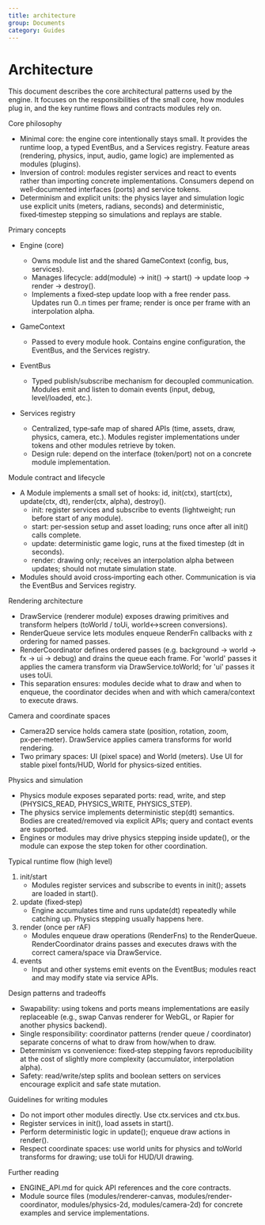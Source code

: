 ```yaml
---
title: architecture
group: Documents
category: Guides
---
```


# Architecture

This document describes the core architectural patterns used by the engine. It focuses on the responsibilities of the small core, how modules plug in, and the key runtime flows and contracts modules rely on.

Core philosophy

- Minimal core: the engine core intentionally stays small. It provides the runtime loop, a typed EventBus, and a Services registry. Feature areas (rendering, physics, input, audio, game logic) are implemented as modules (plugins).
- Inversion of control: modules register services and react to events rather than importing concrete implementations. Consumers depend on well‑documented interfaces (ports) and service tokens.
- Determinism and explicit units: the physics layer and simulation logic use explicit units (meters, radians, seconds) and deterministic, fixed‑timestep stepping so simulations and replays are stable.

Primary concepts

- Engine (core)
  - Owns module list and the shared GameContext (config, bus, services).
  - Manages lifecycle: add(module) → init() → start() → update loop → render → destroy().
  - Implements a fixed‑step update loop with a free render pass. Updates run 0..n times per frame; render is once per frame with an interpolation alpha.

- GameContext
  - Passed to every module hook. Contains engine configuration, the EventBus, and the Services registry.

- EventBus
  - Typed publish/subscribe mechanism for decoupled communication. Modules emit and listen to domain events (input, debug, level/loaded, etc.).

- Services registry
  - Centralized, type‑safe map of shared APIs (time, assets, draw, physics, camera, etc.). Modules register implementations under tokens and other modules retrieve by token.
  - Design rule: depend on the interface (token/port) not on a concrete module implementation.

Module contract and lifecycle

- A Module implements a small set of hooks: id, init(ctx), start(ctx), update(ctx, dt), render(ctx, alpha), destroy().
  - init: register services and subscribe to events (lightweight; run before start of any module).
  - start: per‑session setup and asset loading; runs once after all init() calls complete.
  - update: deterministic game logic, runs at the fixed timestep (dt in seconds).
  - render: drawing only; receives an interpolation alpha between updates; should not mutate simulation state.
- Modules should avoid cross‑importing each other. Communication is via the EventBus and Services registry.

Rendering architecture

- DrawService (renderer module) exposes drawing primitives and transform helpers (toWorld / toUi, world↔screen conversions).
- RenderQueue service lets modules enqueue RenderFn callbacks with z ordering for named passes.
- RenderCoordinator defines ordered passes (e.g. background → world → fx → ui → debug) and drains the queue each frame. For 'world' passes it applies the camera transform via DrawService.toWorld; for 'ui' passes it uses toUi.
- This separation ensures: modules decide what to draw and when to enqueue, the coordinator decides when and with which camera/context to execute draws.

Camera and coordinate spaces

- Camera2D service holds camera state (position, rotation, zoom, px‑per‑meter). DrawService applies camera transforms for world rendering.
- Two primary spaces: UI (pixel space) and World (meters). Use UI for stable pixel fonts/HUD, World for physics‑sized entities.

Physics and simulation

- Physics module exposes separated ports: read, write, and step (PHYSICS_READ, PHYSICS_WRITE, PHYSICS_STEP).
- The physics service implements deterministic step(dt) semantics. Bodies are created/removed via explicit APIs; query and contact events are supported.
- Engines or modules may drive physics stepping inside update(), or the module can expose the step token for other coordination.

Typical runtime flow (high level)

1. init/start
   - Modules register services and subscribe to events in init(); assets are loaded in start().
2. update (fixed‑step)
   - Engine accumulates time and runs update(dt) repeatedly while catching up. Physics stepping usually happens here.
3. render (once per rAF)
   - Modules enqueue draw operations (RenderFns) to the RenderQueue. RenderCoordinator drains passes and executes draws with the correct camera/space via DrawService.
4. events
   - Input and other systems emit events on the EventBus; modules react and may modify state via service APIs.

Design patterns and tradeoffs

- Swapability: using tokens and ports means implementations are easily replaceable (e.g., swap Canvas renderer for WebGL, or Rapier for another physics backend).
- Single responsibility: coordinator patterns (render queue / coordinator) separate concerns of what to draw from how/when to draw.
- Determinism vs convenience: fixed‑step stepping favors reproducibility at the cost of slightly more complexity (accumulator, interpolation alpha).
- Safety: read/write/step splits and boolean setters on services encourage explicit and safe state mutation.

Guidelines for writing modules

- Do not import other modules directly. Use ctx.services and ctx.bus.
- Register services in init(), load assets in start().
- Perform deterministic logic in update(); enqueue draw actions in render().
- Respect coordinate spaces: use world units for physics and toWorld transforms for drawing; use toUi for HUD/UI drawing.

Further reading

- ENGINE_API.md for quick API references and the core contracts.
- Module source files (modules/renderer-canvas, modules/render-coordinator, modules/physics-2d, modules/camera-2d) for concrete examples and service implementations.

